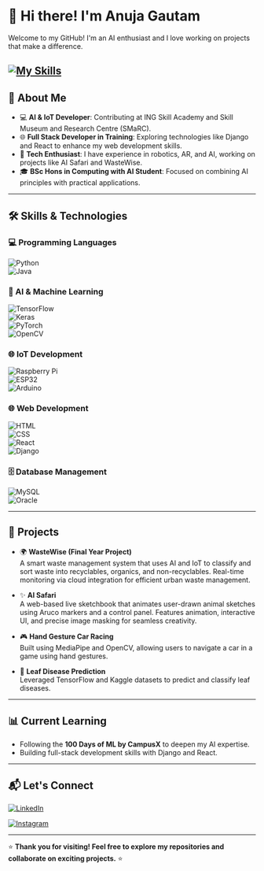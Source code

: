 # 👋 Hi there! I'm Anuja Gautam  

Welcome to my GitHub! I'm an AI enthusiast and I love working on projects that make a difference.

[![My Skills](https://skillicons.dev/icons?i=anaconda,arduino,aws,cpp,css,discord,django,eclipse,figma,git,github,gmail,html,idea,instagram,java,js,linkedin,mint,mongodb,mysql,opencv,php,pycharm,py,pytorch,raspberrypi,react,sklearn,tensorflow,twitter,visualstudio,vscode&perline=11)](https://skillicons.dev)
---

## 🚀 About Me  

- 💻 **AI & IoT Developer**: Contributing at ING Skill Academy and Skill Museum and Research Centre (SMaRC).   
- 🌐 **Full Stack Developer in Training**: Exploring technologies like Django and React to enhance my web development skills.  
- 🤖 **Tech Enthusiast**: I have experience in robotics, AR, and AI, working on projects like AI Safari and WasteWise.  
- 🎓 **BSc Hons in Computing with AI Student**: Focused on combining AI principles with practical applications.  

---

## 🛠️ Skills & Technologies  

### 💻 Programming Languages  
![Python](https://img.shields.io/badge/Python-3776AB?style=flat-square&logo=python&logoColor=white)  
![Java](https://img.shields.io/badge/Java-007396?style=flat-square&logo=java&logoColor=white)  

### 🧠 AI & Machine Learning  
![TensorFlow](https://img.shields.io/badge/TensorFlow-FF6F00?style=flat-square&logo=tensorflow&logoColor=white)  
![Keras](https://img.shields.io/badge/Keras-D00000?style=flat-square&logo=keras&logoColor=white)  
![PyTorch](https://img.shields.io/badge/PyTorch-EE4C2C?style=flat-square&logo=pytorch&logoColor=white)  
![OpenCV](https://img.shields.io/badge/OpenCV-5C3EE8?style=flat-square&logo=opencv&logoColor=white)  

### 🌐 IoT Development  
![Raspberry Pi](https://img.shields.io/badge/Raspberry%20Pi-A22846?style=flat-square&logo=raspberrypi&logoColor=white)  
![ESP32](https://img.shields.io/badge/ESP32-323232?style=flat-square&logo=espressif&logoColor=white)  
![Arduino](https://img.shields.io/badge/Arduino-00979D?style=flat-square&logo=arduino&logoColor=white)  

### 🌐 Web Development  
![HTML](https://img.shields.io/badge/HTML-E34F26?style=flat-square&logo=html5&logoColor=white)  
![CSS](https://img.shields.io/badge/CSS-1572B6?style=flat-square&logo=css3&logoColor=white)  
![React](https://img.shields.io/badge/React-61DAFB?style=flat-square&logo=react&logoColor=black)  
![Django](https://img.shields.io/badge/Django-092E20?style=flat-square&logo=django&logoColor=white)  

### 🗄️ Database Management  
![MySQL](https://img.shields.io/badge/MySQL-4479A1?style=flat-square&logo=mysql&logoColor=white)  
![Oracle](https://img.shields.io/badge/Oracle-F80000?style=flat-square&logo=oracle&logoColor=white)  

---

## 📌 Projects  

- 🌍 **WasteWise (Final Year Project)**  
  A smart waste management system that uses AI and IoT to classify and sort waste into recyclables, organics, and non-recyclables. Real-time monitoring via cloud integration for efficient urban waste management.

- ✨ **AI Safari**  
  A web-based live sketchbook that animates user-drawn animal sketches using Aruco markers and a control panel. Features animation, interactive UI, and precise image masking for seamless creativity.

- 🎮 **Hand Gesture Car Racing**  
  Built using MediaPipe and OpenCV, allowing users to navigate a car in a game using hand gestures.

- 🌱 **Leaf Disease Prediction**  
  Leveraged TensorFlow and Kaggle datasets to predict and classify leaf diseases.

---

## 📊 Current Learning  

- Following the **100 Days of ML by CampusX** to deepen my AI expertise.  
- Building full-stack development skills with Django and React.  

---

## 📬 Let's Connect  

[![LinkedIn](https://img.shields.io/badge/LinkedIn-Anuja%20Gautam-0A66C2?style=flat-square&logo=linkedin&logoColor=white)](https://www.linkedin.com/in/anujagautam/)

[![Instagram](https://img.shields.io/badge/Instagram-sleepy.anujaaax-E4405F?style=flat-square&logo=instagram&logoColor=white)](https://www.instagram.com/sleepy.anujaaax/)


---

⭐ **Thank you for visiting! Feel free to explore my repositories and collaborate on exciting projects.** ⭐
